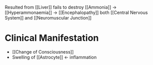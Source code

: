 Resulted from [[Liver]] fails to destroy [[Ammonia]] -> [[Hyperammonaemia]] -> [[Encephalopathy]] both [[Central Nervous System]] and [[Neuromuscular Junction]]

# Clinical Manifestation
- [[Change of Consciousness]]
- Swelling of [[Astrocyte]] <- inflammation